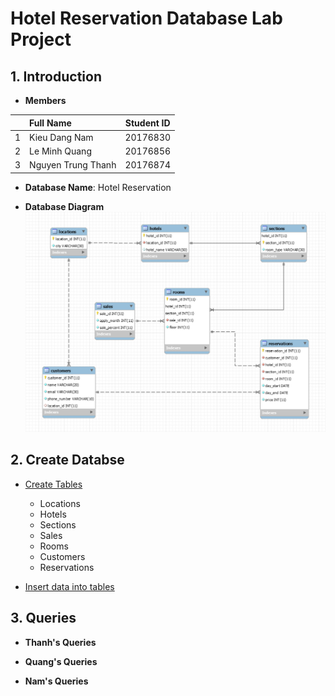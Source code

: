 # Hotel Reservation Database Lab Project

## 1. Introduction 
- **Members**

| |Full Name|Student ID|
|:--:|:--|:--:|
| 1 | Kieu Dang Nam | 20176830 |
| 2 | Le Minh Quang | 20176856 |
| 3 | Nguyen Trung Thanh | 20176874 |

- **Database Name**: Hotel Reservation 

- **Database Diagram** 
![alt text](project_diagram_v3.png)

## 2. Create Databse
-  [Create Tables](https://github.com/thanhhff/hotel-database/blob/master/project_create_table.sql)
    - Locations
    - Hotels
    - Sections
    - Sales
    - Rooms  
    - Customers
    - Reservations
  
- [Insert data into tables](https://github.com/thanhhff/hotel-database/blob/master/project_insert.sql)

## 3. Queries

- **Thanh's Queries**





- **Quang's Queries**





- **Nam's Queries**

